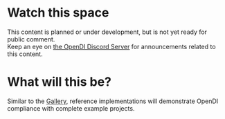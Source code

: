 # Watch this space
This content is planned or under development, but is not yet ready for public comment.  
Keep an eye on [the OpenDI Discord Server](https://discord.gg/FtAX3JStJz) for announcements related to this content.

# What will this be?

Similar to the [Gallery](./How-to-use-OpenDI/Gallery.md), reference implementations will demonstrate OpenDI compliance with complete example projects.